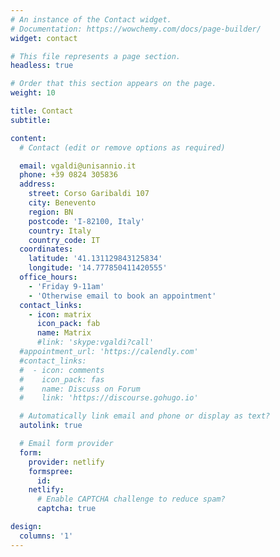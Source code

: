 ```yaml
---
# An instance of the Contact widget.
# Documentation: https://wowchemy.com/docs/page-builder/
widget: contact

# This file represents a page section.
headless: true

# Order that this section appears on the page.
weight: 10

title: Contact
subtitle:

content:
  # Contact (edit or remove options as required)

  email: vgaldi@unisannio.it
  phone: +39 0824 305836
  address:
    street: Corso Garibaldi 107
    city: Benevento
    region: BN
    postcode: 'I-82100, Italy'
    country: Italy
    country_code: IT
  coordinates:
    latitude: '41.131129843125834'
    longitude: '14.777850411420555'
  office_hours:
    - 'Friday 9-11am'
    - 'Otherwise email to book an appointment'
  contact_links:
    - icon: matrix
      icon_pack: fab
      name: Matrix
      #link: 'skype:vgaldi?call'
  #appointment_url: 'https://calendly.com'
  #contact_links:
  #  - icon: comments
  #    icon_pack: fas
  #    name: Discuss on Forum
  #    link: 'https://discourse.gohugo.io'

  # Automatically link email and phone or display as text?
  autolink: true

  # Email form provider
  form:
    provider: netlify
    formspree:
      id:
    netlify:
      # Enable CAPTCHA challenge to reduce spam?
      captcha: true

design:
  columns: '1'
---
```


